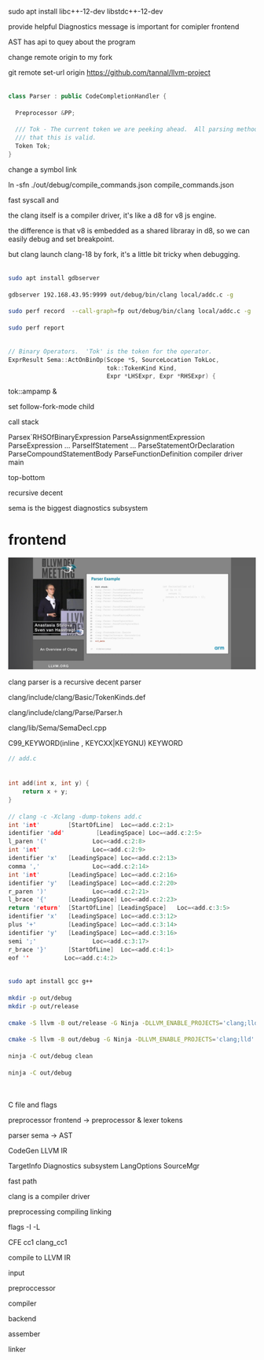 

sudo apt install libc++-12-dev libstdc++-12-dev

provide helpful Diagnostics message is important for comipler frontend

AST has api to quey about the program

change remote origin to my fork

git remote set-url origin https://github.com/tannal/llvm-project


```cpp

class Parser : public CodeCompletionHandler {

  Preprocessor &PP;

  /// Tok - The current token we are peeking ahead.  All parsing methods assume
  /// that this is valid.
  Token Tok;
}
```

change a symbol link

ln -sfn ./out/debug/compile_commands.json compile_commands.json 


fast syscall and 


the clang itself is a compiler driver, it's like a d8 for v8 js engine.

the difference is that v8 is embedded as a shared libraray in d8, so we can easily debug and set breakpoint.

but clang launch clang-18 by fork, it's a little bit tricky when debugging.


```bash

sudo apt install gdbserver

gdbserver 192.168.43.95:9999 out/debug/bin/clang local/addc.c -g

sudo perf record  --call-graph=fp out/debug/bin/clang local/addc.c -g

sudo perf report


```


```cpp

// Binary Operators.  'Tok' is the token for the operator.
ExprResult Sema::ActOnBinOp(Scope *S, SourceLocation TokLoc,
                            tok::TokenKind Kind,
                            Expr *LHSExpr, Expr *RHSExpr) {
```

tok::ampamp &

set follow-fork-mode child

call stack

Parsex`RHSOfBinaryExpression
ParseAssignmentExpression
ParseExpression
...
ParseIfStatement
...
ParseStatementOrDeclaration
ParseCompoundStatementBody
ParseFunctionDefinition
compiler driver
main 

top-bottom

recursive decent

sema is the biggest diagnostics subsystem

# frontend

![Alt text](image-8.png)

clang parser is a recursive decent parser

clang/include/clang/Basic/TokenKinds.def

clang/include/clang/Parse/Parser.h

clang/lib/Sema/SemaDecl.cpp


C99_KEYWORD(inline                      , KEYCXX|KEYGNU)
KEYWORD 


```cpp
// add.c


int add(int x, int y) {
    return x + y;
}

// clang -c -Xclang -dump-tokens add.c
int 'int'        [StartOfLine]  Loc=<add.c:2:1>
identifier 'add'         [LeadingSpace] Loc=<add.c:2:5>
l_paren '('             Loc=<add.c:2:8>
int 'int'               Loc=<add.c:2:9>
identifier 'x'   [LeadingSpace] Loc=<add.c:2:13>
comma ','               Loc=<add.c:2:14>
int 'int'        [LeadingSpace] Loc=<add.c:2:16>
identifier 'y'   [LeadingSpace] Loc=<add.c:2:20>
r_paren ')'             Loc=<add.c:2:21>
l_brace '{'      [LeadingSpace] Loc=<add.c:2:23>
return 'return'  [StartOfLine] [LeadingSpace]   Loc=<add.c:3:5>
identifier 'x'   [LeadingSpace] Loc=<add.c:3:12>
plus '+'         [LeadingSpace] Loc=<add.c:3:14>
identifier 'y'   [LeadingSpace] Loc=<add.c:3:16>
semi ';'                Loc=<add.c:3:17>
r_brace '}'      [StartOfLine]  Loc=<add.c:4:1>
eof ''          Loc=<add.c:4:2>


```

```bash

sudo apt install gcc g++

mkdir -p out/debug
mkdir -p out/release

cmake -S llvm -B out/release -G Ninja -DLLVM_ENABLE_PROJECTS='clang;lld' -DCMAKE_BUILD_TYPE='release' -DLLVM_ENABLE_RUNTIMES='openmp'  -DLLVM_USE_LINKER=lld -DCMAKE_EXPORT_COMPILE_COMMANDS=ON -DLLVM_BUILD_LLVM_DYLIB=ON -DLLVM_LINK_LLVM_DYLIB=ON

cmake -S llvm -B out/debug -G Ninja -DLLVM_ENABLE_PROJECTS='clang;lld' -DCMAKE_BUILD_TYPE='Debug' -DLLVM_ENABLE_RUNTIMES='openmp'  -DLLVM_USE_LINKER=lld -DCMAKE_EXPORT_COMPILE_COMMANDS=ON -DLLVM_BUILD_LLVM_DYLIB=ON -DLLVM_LINK_LLVM_DYLIB=ON -DCMAKE_C_FLAGS_DEBUG="-g3 -Og" -DCMAKE_CXX_FLAGS_DEBUG="-g3 -Og"

ninja -C out/debug clean

ninja -C out/debug




```

C file and flags

preprocessor frontend -> preprocessor & lexer tokens

parser sema -> AST

CodeGen LLVM IR

TargetInfo Diagnostics subsystem LangOptions SourceMgr

fast path


clang is a compiler driver

preprocessing compiling linking


flags -I -L


CFE cc1 clang_cc1

compile to LLVM IR

input

preproccessor

compiler

backend

assember

linker



